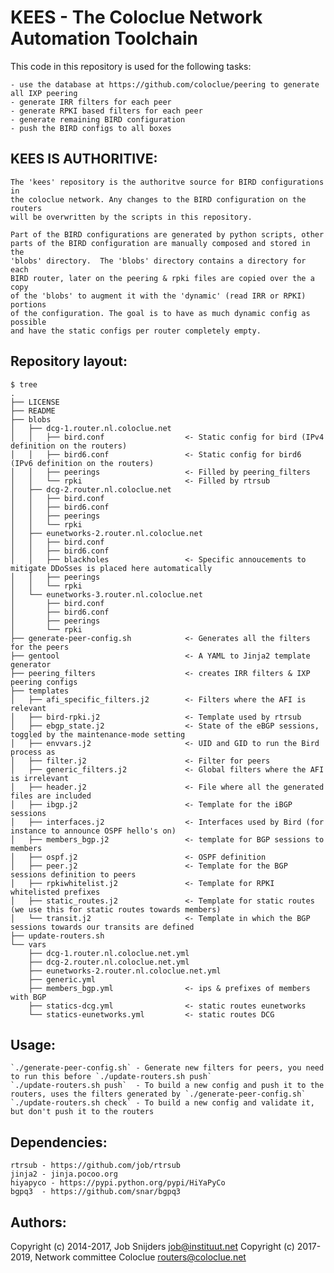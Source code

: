 KEES - The Coloclue Network Automation Toolchain
================================================

This code in this repository is used for the following tasks:

    - use the database at https://github.com/coloclue/peering to generate all IXP peering
    - generate IRR filters for each peer
    - generate RPKI based filters for each peer
    - generate remaining BIRD configuration
    - push the BIRD configs to all boxes

KEES IS AUTHORITIVE:
--------------------

    The 'kees' repository is the authoritve source for BIRD configurations in
    the coloclue network. Any changes to the BIRD configuration on the routers
    will be overwritten by the scripts in this repository.

    Part of the BIRD configurations are generated by python scripts, other
    parts of the BIRD configuration are manually composed and stored in the
    'blobs' directory.  The 'blobs' directory contains a directory for each
    BIRD router, later on the peering & rpki files are copied over the a copy
    of the 'blobs' to augment it with the 'dynamic' (read IRR or RPKI) portions
    of the configuration. The goal is to have as much dynamic config as possible
    and have the static configs per router completely empty.

Repository layout:
------------------

	$ tree
	.
	├── LICENSE
	├── README
	├── blobs
	│   ├── dcg-1.router.nl.coloclue.net
	│   │   ├── bird.conf                  <- Static config for bird (IPv4 definition on the routers)
	│   │   ├── bird6.conf                 <- Static config for bird6 (IPv6 definition on the routers)
	│   │   ├── peerings                   <- Filled by peering_filters 
	│   │   └── rpki                       <- Filled by rtrsub
	│   ├── dcg-2.router.nl.coloclue.net
	│   │   ├── bird.conf
	│   │   ├── bird6.conf
	│   │   ├── peerings
	│   │   └── rpki
	│   ├── eunetworks-2.router.nl.coloclue.net
	│   │   ├── bird.conf
	│   │   ├── bird6.conf
	│   │   ├── blackholes                 <- Specific annoucements to mitigate DDoSses is placed here automatically
	│   │   ├── peerings
	│   │   └── rpki
	│   └── eunetworks-3.router.nl.coloclue.net
	│       ├── bird.conf
	│       ├── bird6.conf
	│       ├── peerings
	│       └── rpki
	├── generate-peer-config.sh            <- Generates all the filters for the peers
	├── gentool                            <- A YAML to Jinja2 template generator
	├── peering_filters                    <- creates IRR filters & IXP peering configs
	├── templates
	│   ├── afi_specific_filters.j2        <- Filters where the AFI is relevant
	│   ├── bird-rpki.j2                   <- Template used by rtrsub
	│   ├── ebgp_state.j2                  <- State of the eBGP sessions, toggled by the maintenance-mode setting
	│   ├── envvars.j2                     <- UID and GID to run the Bird process as
	│   ├── filter.j2                      <- Filter for peers
	│   ├── generic_filters.j2             <- Global filters where the AFI is irrelevant
	│   ├── header.j2                      <- File where all the generated files are included
	│   ├── ibgp.j2                        <- Template for the iBGP sessions
	│   ├── interfaces.j2                  <- Interfaces used by Bird (for instance to announce OSPF hello's on)
	│   ├── members_bgp.j2                 <- template for BGP sessions to members
	│   ├── ospf.j2                        <- OSPF definition
	│   ├── peer.j2                        <- Template for the BGP sessions definition to peers
	│   ├── rpkiwhitelist.j2               <- Template for RPKI whitelisted prefixes
	│   ├── static_routes.j2               <- Template for static routes (we use this for static routes towards members)
	│   └── transit.j2                     <- Template in which the BGP sessions towards our transits are defined
	├── update-routers.sh
	└── vars
	    ├── dcg-1.router.nl.coloclue.net.yml
	    ├── dcg-2.router.nl.coloclue.net.yml
	    ├── eunetworks-2.router.nl.coloclue.net.yml
	    ├── generic.yml
	    ├── members_bgp.yml                <- ips & prefixes of members with BGP
	    ├── statics-dcg.yml                <- static routes eunetworks
	    └── statics-eunetworks.yml         <- static routes DCG

Usage:
------

    `./generate-peer-config.sh` - Generate new filters for peers, you need to run this before `./update-routers.sh push`
    `./update-routers.sh push`  - To build a new config and push it to the routers, uses the filters generated by `./generate-peer-config.sh`
    `./update-routers.sh check` - To build a new config and validate it, but don't push it to the routers

Dependencies:
-------------

    rtrsub - https://github.com/job/rtrsub
    jinja2 - jinja.pocoo.org
    hiyapyco - https://pypi.python.org/pypi/HiYaPyCo
    bgpq3  - https://github.com/snar/bgpq3

Authors:
-------

Copyright (c) 2014-2017, Job Snijders <job@instituut.net>
Copyright (c) 2017-2019, Network committee Coloclue <routers@coloclue.net>
